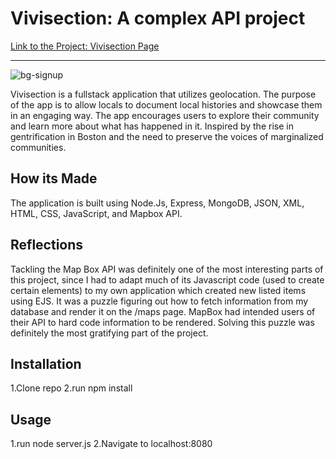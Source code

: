 
# Vivisection: A complex API project
[Link to the Project: Vivisection Page](https://projectvivisection.netlify.com) 

___
![bg-signup](<img width="1263" alt="Screen Shot 2019-08-25 at 3 20 34 PM" src="https://user-images.githubusercontent.com/49502261/63658412-522a0800-c778-11e9-837a-5b1d57c44a3c.png">
)

Vivisection is a fullstack application that utilizes geolocation. The purpose of the app is to allow locals to document local histories and showcase them in an engaging way. The app encourages users to explore their community and learn more about what has happened in it. Inspired by the rise in gentrification in Boston and the need to preserve the voices of marginalized communities.

## How its Made
The application is built using Node.Js, Express, MongoDB, JSON, XML, HTML, CSS, JavaScript, and Mapbox API.


## Reflections
Tackling the Map Box API was definitely one of the most interesting parts of this project, since I had to adapt much of its Javascript code (used to create certain elements) to my own application which created new listed items using EJS. It was a puzzle figuring out how to fetch information from my database and render it on the /maps page. MapBox had intended users of their API to hard code information to be rendered. Solving this puzzle was definitely the most gratifying part of the project. 

## Installation
1.Clone repo
2.run npm install

## Usage
1.run node server.js
2.Navigate to localhost:8080
